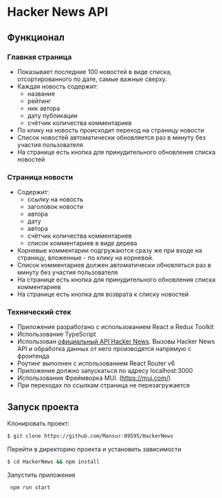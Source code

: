 # Hacker News API

## Функционал

### Главная страница

-   Показывает последние 100 новостей в виде списка, отсортированного по дате, самые важные сверху.
-   Каждая новость содержит:
    -   название
    -   рейтинг
    -   ник автора
    -   дату публикации
    -   счётчик количества комментариев
-   По клику на новость происходит переход на страницу новости
-   Список новостей автоматически обновляется раз в минуту без участия пользователя
-   На странице есть кнопка для принудительного обновления списка новостей

### Страница новости

-   Содержит:
    -   ссылку на новость
    -   заголовок новости
    -   автора
    -   дату
    -   автора
    -   счётчик количества комментариев
    -   список комментариев в виде дерева
-   Корневые комментарии подгружаются сразу же при входе на страницу, вложенные - по клику на корневой.
-   Список комментариев должен автоматически обновляться раз в минуту без участия пользователя
-   На странице есть кнопка для принудительного обновления списка комментариев
-   На странице есть кнопка для возврата к списку новостей

### Технический стек

-   Приложение разработано с использованием React и Redux Toolkit 
-   Использование TypeScript
-   Использован [официальный API Hacker News](https://github.com/HackerNews/API). Вызовы Hacker News API и обработка данных от него производятся напрямую с фронтенда
-   Роутинг выполнен с использованием React Router v6
-   Приложение должно запускаться по адресу localhost:3000
-   Использование Фреймворка MUI. (https://mui.com/)
-   При переходах по ссылкам страница не перезагружается

## Запуск проекта

Клонировать проект:

```bash
$ git clone https://github.com/Mansur-09595/HackerNews
```

Перейти в директорию проекта и установить зависимости

```bash
$ cd HackerNews && npm install
```

Запустить приложение

```bash
 npm run start
```
